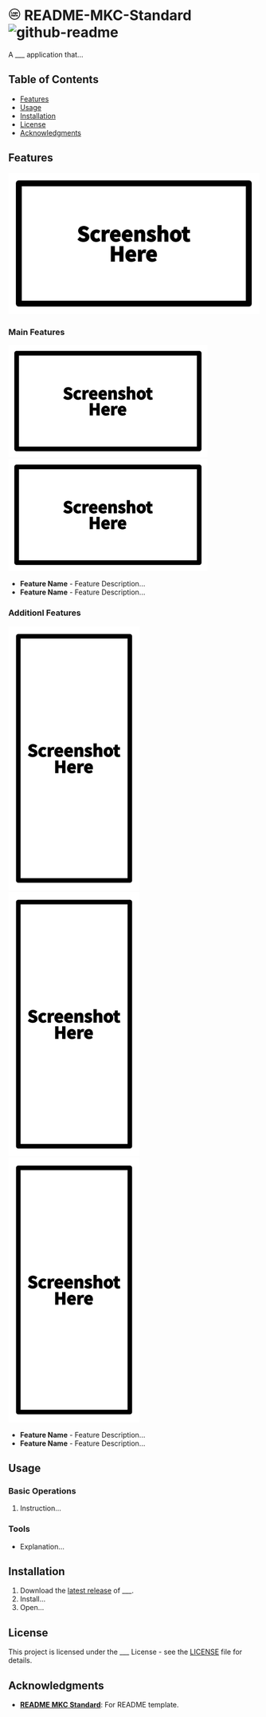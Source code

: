 # ![logo][logo-thumbnail] README-MKC-Standard ![github-readme][app-badge]

A ___ application that...

## Table of Contents
- [Features](#features)
- [Usage](#usage)
- [Installation](#installation)
- [License](#license)
- [Acknowledgments](#acknowledgments)

## Features
![screenshot-landscape][single-landscape]

### Main Features
![screenshot-landscape][double-landscape] &nbsp;
![screenshot-landscape][double-landscape]

- **Feature Name** - Feature Description...
- **Feature Name** - Feature Description...

### Additionl Features
![screenshot-portrait][triple-portrait] &nbsp;
![screenshot-portrait][triple-portrait] &nbsp;
![screenshot-portrait][triple-portrait]

- **Feature Name** - Feature Description...
- **Feature Name** - Feature Description...

## Usage
### Basic Operations
1. Instruction...

### Tools
- Explanation...

## Installation
1. Download the [latest release][release-page] of ___.
2. Install...
3. Open...

## License
This project is licensed under the ___ License - see the [LICENSE](LICENSE) file for details.

## Acknowledgments
- **[README MKC Standard][readme-mkc-standard]**: For README template.


<!-- Reference -->
[logo-thumbnail]: https://github.com/Mindkerchief/README-MKC-Standard/blob/e6aa6e5d50a7de43b5c7d51e576a6eff42c26573/assets/logo-thumbnail.png
[app-badge]: https://img.shields.io/badge/GitHub-README-FFFFFF

[single-landscape]: https://github.com/Mindkerchief/README-MKC-Standard/blob/e6aa6e5d50a7de43b5c7d51e576a6eff42c26573/assets/screenshot-single-landscape.png
[double-landscape]: https://github.com/Mindkerchief/README-MKC-Standard/blob/e6aa6e5d50a7de43b5c7d51e576a6eff42c26573/assets/screenshot-double-landscape.png
[triple-portrait]: https://github.com/Mindkerchief/README-MKC-Standard/blob/e6aa6e5d50a7de43b5c7d51e576a6eff42c26573/assets/screenshot-triple-portrait.png

[release-page]: https://github.com/Mindkerchief/README-MKC-Standard/releases
[readme-mkc-standard]: https://github.com/Mindkerchief/README-MKC-Standard

[description]: link
